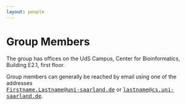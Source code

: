 ```yaml
---
layout: people
---
```


# Group Members

The group has offices on the UdS Campus, Center for Bioinformatics, Building E2.1, first floor.

Group members can generally be reached by email using one of the addresses<br /> <tt>Firstname.Lastname@uni-saarland.de</tt> or <tt>lastname@cs.uni-saarland.de</tt>.

<br />
